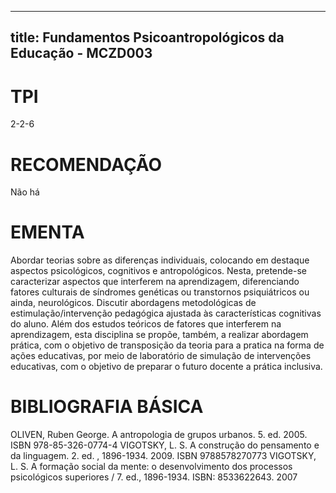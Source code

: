 
---
title: Fundamentos Psicoantropológicos da Educação - MCZD003 
---

# TPI

2-2-6

# RECOMENDAÇÃO

Não há

# EMENTA

Abordar teorias sobre as diferenças individuais, colocando em destaque aspectos psicológicos, cognitivos e antropológicos. Nesta, pretende-se caracterizar aspectos que interferem na aprendizagem, diferenciando fatores culturais de síndromes genéticas ou transtornos psiquiátricos ou ainda, neurológicos. Discutir abordagens metodológicas de estimulação/intervenção pedagógica ajustada às características cognitivas do aluno. Além dos estudos teóricos de fatores que interferem na aprendizagem, esta disciplina se propõe, também, a realizar abordagem prática, com o objetivo de transposição da teoria para a pratica na forma de ações educativas, por meio de laboratório de simulação de intervenções educativas, com o objetivo de preparar o futuro docente a prática inclusiva.

# BIBLIOGRAFIA BÁSICA

OLIVEN, Ruben George. A antropologia de grupos urbanos. 5. ed. 2005. ISBN 978-85-326-0774-4
VIGOTSKY, L. S. A construção do pensamento e da linguagem. 2. ed. , 1896-1934. 2009. ISBN 9788578270773 
VIGOTSKY, L. S. A formação social da mente: o desenvolvimento dos processos psicológicos superiores / 7. ed., 1896-1934. ISBN: 8533622643. 2007
        